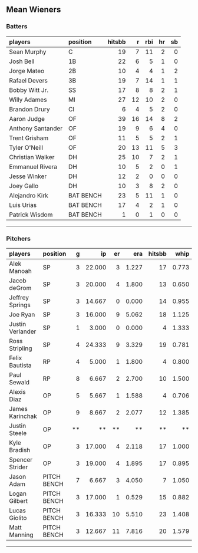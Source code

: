 ## Mean Wieners

### Batters

 
|players           |position  | hitsbb|  r| rbi| hr| sb| 
|:-----------------|:---------|------:|--:|---:|--:|--:| 
|Sean Murphy       |C         |     19|  7|  11|  2|  0| 
|Josh Bell         |1B        |     22|  6|   5|  1|  0| 
|Jorge Mateo       |2B        |     10|  4|   4|  1|  2| 
|Rafael Devers     |3B        |     19|  7|  14|  1|  1| 
|Bobby Witt Jr.    |SS        |     17|  8|   8|  2|  1| 
|Willy Adames      |MI        |     27| 12|  10|  2|  0| 
|Brandon Drury     |CI        |      6|  4|   5|  2|  0| 
|Aaron Judge       |OF        |     39| 16|  14|  8|  2| 
|Anthony Santander |OF        |     19|  9|   6|  4|  0| 
|Trent Grisham     |OF        |     11|  5|   5|  2|  1| 
|Tyler O'Neill     |OF        |     20| 13|  11|  5|  3| 
|Christian Walker  |DH        |     25| 10|   7|  2|  1| 
|Emmanuel Rivera   |DH        |     10|  5|   2|  0|  1| 
|Jesse Winker      |DH        |     12|  2|   0|  0|  0| 
|Joey Gallo        |DH        |     10|  3|   8|  2|  0| 
|Alejandro Kirk    |BAT BENCH |     23|  5|  11|  1|  0| 
|Luis Urias        |BAT BENCH |     17|  4|   2|  1|  0| 
|Patrick Wisdom    |BAT BENCH |      1|  0|   1|  0|  0| 


* * *

### Pitchers

 
|players          |position    |  g|     ip| er|   era| hitsbb|  whip| so|  w| sv| 
|:----------------|:-----------|--:|------:|--:|-----:|------:|-----:|--:|--:|--:| 
|Alek Manoah      |SP          |  3| 22.000|  3| 1.227|     17| 0.773| 16|  2|  0| 
|Jacob deGrom     |SP          |  3| 20.000|  4| 1.800|     13| 0.650| 27|  2|  0| 
|Jeffrey Springs  |SP          |  3| 14.667|  0| 0.000|     14| 0.955| 14|  2|  0| 
|Joe Ryan         |SP          |  3| 16.000|  9| 5.062|     18| 1.125| 20|  1|  0| 
|Justin Verlander |SP          |  1|  3.000|  0| 0.000|      4| 1.333|  6|  0|  0| 
|Ross Stripling   |SP          |  4| 24.333|  9| 3.329|     19| 0.781| 22|  2|  0| 
|Felix Bautista   |RP          |  4|  5.000|  1| 1.800|      4| 0.800|  6|  0|  3| 
|Paul Sewald      |RP          |  8|  6.667|  2| 2.700|     10| 1.500|  9|  1|  3| 
|Alexis Diaz      |OP          |  5|  5.667|  1| 1.588|      4| 0.706|  8|  2|  0| 
|James Karinchak  |OP          |  9|  8.667|  2| 2.077|     12| 1.385|  9|  0|  3| 
|Justin Steele    |OP          | **|     **| **|    **|     **|    **| **| **| **| 
|Kyle Bradish     |OP          |  3| 17.000|  4| 2.118|     17| 1.000| 11|  1|  0| 
|Spencer Strider  |OP          |  3| 19.000|  4| 1.895|     17| 0.895| 34|  2|  0| 
|Jason Adam       |PITCH BENCH |  7|  6.667|  3| 4.050|      7| 1.050|  9|  1|  1| 
|Logan Gilbert    |PITCH BENCH |  3| 17.000|  1| 0.529|     15| 0.882| 23|  2|  0| 
|Lucas Giolito    |PITCH BENCH |  3| 16.333| 10| 5.510|     23| 1.408| 18|  0|  0| 
|Matt Manning     |PITCH BENCH |  3| 12.667| 11| 7.816|     20| 1.579|  8|  1|  0| 


* * *


